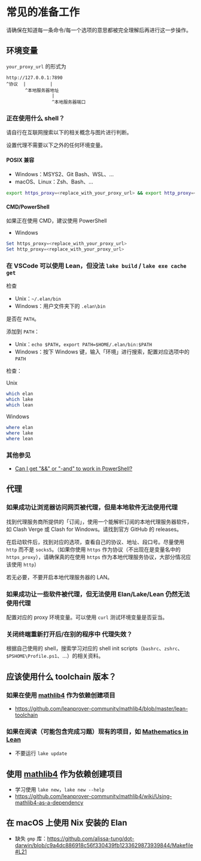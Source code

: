 # 常见的准备工作

请确保在知道每一条命令/每一个选项的意思都被完全理解后再进行这一步操作。

## 环境变量

`your_proxy_url` 的形式为

```
http://127.0.0.1:7890
^协议  |         |
       ^本地服务器地址
                 |
                 ^本地服务器端口
```

### 正在使用什么 shell？

请自行在互联网搜索以下的相关概念与图片进行判断。

设置代理不需要以下之外的任何环境变量。

#### POSIX 兼容

- Windows：MSYS2、Git Bash、WSL、…
- macOS、Linux：Zsh、Bash、…

```sh
export https_proxy=<replace_with_your_proxy_url> && export http_proxy=<replace_with_your_proxy_url>
```

#### CMD/PowerShell

如果正在使用 CMD，建议使用 PowerShell

- Windows

```PowerShell
Set https_proxy=<replace_with_your_proxy_url>
Set http_proxy=<replace_with_your_proxy_url>
```

### 在 VSCode 可以使用 Lean，但没法 `lake build` / `lake exe cache get`

检查

- Unix：`~/.elan/bin`
- Windows：用户文件夹下的 `.elan\bin`

是否在 `PATH`。

添加到 `PATH`：

- Unix：`echo $PATH`，`export PATH=$HOME/.elan/bin:$PATH`
- Windows：按下 Windows 键，输入「环境」进行搜索，配置对应选项中的 `PATH`

检查：

Unix

```sh
which elan
which lake
which lean
```

Windows

```PowerShell
where elan
where lake
where lean
```

### 其他参见

- [Can I get "&&" or "-and" to work in PowerShell?](https://stackoverflow.com/questions/563600/can-i-get-or-and-to-work-in-powershell)

## 代理

### 如果成功让浏览器访问网页被代理，但是本地软件无法使用代理

找到代理服务商所提供的「订阅」，使用一个能解析订阅的本地代理服务器软件，如 Clash
Verge 或 Clash for Windows。请找到官方 GitHub 的 releases。

在启动软件后，找到对应的选项，查看自己的协议、地址、段口号。尽量使用 `http`
而不是 `socks5`。（如果你使用 `https` 作为协议（不出现在是变量名中的
`https_proxy`），请确保真的在使用 `https`
作为本地代理服务协议，大部分情况应该使用 `http`）

若无必要，不要开启本地代理服务器的 LAN。

### 如果成功让一些软件被代理，但无法使用 Elan/Lake/Lean 仍然无法使用代理

配置对应的 proxy 环境变量。可以使用 `curl` 测试环境变量是否妥当。

### 关闭终端重新打开后/在别的程序中 代理失效？

根据自己使用的 shell，搜索学习对应的 shell init
scripts（`bashrc`、`zshrc`、`$PSHOME\Profile.ps1`、…）的相关资料。

## 应该使用什么 toolchain 版本？

### 如果在使用 [mathlib4](https://github.com/leanprover-community/mathlib4) 作为依赖创建项目

- https://github.com/leanprover-community/mathlib4/blob/master/lean-toolchain

### 如果在阅读（可能包含完成习题）现有的项目，如 [Mathematics in Lean](https://github.com/leanprover-community/mathematics_in_lean)

- 不要运行 `lake update`

## 使用 [mathlib4](https://github.com/leanprover-community/mathlib4) 作为依赖创建项目

- 学习使用 `lake new`，`lake new --help`
- https://github.com/leanprover-community/mathlib4/wiki/Using-mathlib4-as-a-dependency

## 在 macOS 上使用 Nix 安装的 Elan

- 缺失 `gmp`
  库：https://github.com/alissa-tung/dot-darwin/blob/c9a4dc886918c56f330439fb1233629873939844/Makefile#L21
